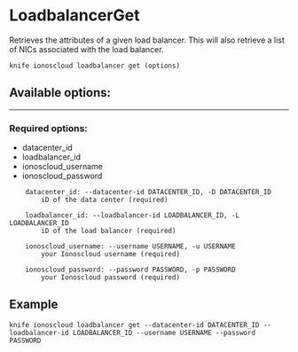 # LoadbalancerGet

Retrieves the attributes of a given load balancer. This will also retrieve a list of NICs associated with the load balancer.

    knife ionoscloud loadbalancer get (options)


## Available options:
---

### Required options:
* datacenter_id
* loadbalancer_id
* ionoscloud_username
* ionoscloud_password

```
    datacenter_id: --datacenter-id DATACENTER_ID, -D DATACENTER_ID
        iD of the data center (required)

    loadbalancer_id: --loadbalancer-id LOADBALANCER_ID, -L LOADBALANCER_ID
        iD of the load balancer (required)

    ionoscloud_username: --username USERNAME, -u USERNAME
        your Ionoscloud username (required)

    ionoscloud_password: --password PASSWORD, -p PASSWORD
        your Ionoscloud password (required)

```

## Example

    knife ionoscloud loadbalancer get --datacenter-id DATACENTER_ID --loadbalancer-id LOADBALANCER_ID --username USERNAME --password PASSWORD
